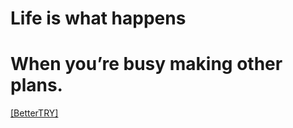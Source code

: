 # Life is what happens 
# When you’re busy making other plans.

[[BetterTRY]](https://dashboard.heroku.com/new?template=https://github.com/VduMesSi/mm4ty)
